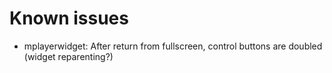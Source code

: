 # Known issues

* mplayerwidget: After return from fullscreen, control buttons are doubled (widget reparenting?)
